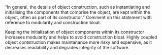 “In general, the details of object construction, such as instantiating and initialising the components that comprise the object, are kept within the object, often as part of its constructor.” Comment on this statement with reference to modularity and construction bloat.

Keeping the initialisation of object components within its constructor increases modularity and helps to avoid construction bloat. Highly coupled object contstruction makes maintanance more risky and expensive, as it decreases readability and degrades integrity of the software.
